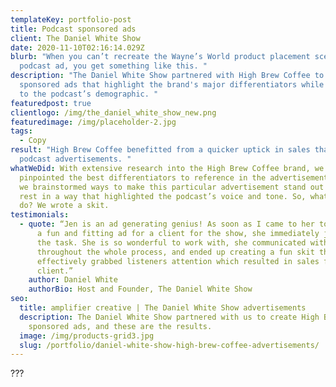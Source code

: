 ```yaml
---
templateKey: portfolio-post
title: Podcast sponsored ads
client: The Daniel White Show
date: 2020-11-10T02:16:14.029Z
blurb: "When you can’t recreate the Wayne’s World product placement scene in a
  podcast ad, you get something like this. "
description: "The Daniel White Show partnered with High Brew Coffee to create
  sponsored ads that highlight the brand's major differentiators while aligning
  to the podcast’s demographic. "
featuredpost: true
clientlogo: /img/the_daniel_white_show_new.png
featuredimage: /img/placeholder-2.jpg
tags:
  - Copy
result: "High Brew Coffee benefitted from a quicker uptick in sales than other
  podcast advertisements. "
whatWeDid: With extensive research into the High Brew Coffee brand, we first
  pinpointed the best differentiators to reference in the advertisement. Then,
  we brainstormed ways to make this particular advertisement stand out among the
  rest in a way that highlighted the podcast’s voice and tone. So, what did we
  do? We wrote a skit.
testimonials:
  - quote: “Jen is an ad generating genius! As soon as I came to her to help create
      a fun and fitting ad for a client for the show, she immediately jumped to
      the task. She is so wonderful to work with, she communicated with me
      throughout the whole process, and ended up creating a fun skit that
      effectively grabbed listeners attention which resulted in sales for the
      client.”
    author: Daniel White
    authorBio: Host and Founder, The Daniel White Show
seo:
  title: amplifier creative | The Daniel White Show advertisements
  description: The Daniel White Show partnered with us to create High Brew Coffee
    sponsored ads, and these are the results.
  image: /img/products-grid3.jpg
  slug: /portfolio/daniel-white-show-high-brew-coffee-advertisements/
---
```

???